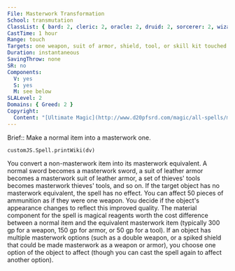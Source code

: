 ```yaml
---
File: Masterwork Transformation
School: transmutation
ClassList: { bard: 2, cleric: 2, oracle: 2, druid: 2, sorcerer: 2, wizard: 2, witch: 2, occultist: 2 }
CastTime: 1 hour
Range: touch
Targets: one weapon, suit of armor, shield, tool, or skill kit touched
Duration: instantaneous
SavingThrow: none
SR: no
Components:
  V: yes
  S: yes
  M: see below
SLALevel: 2
Domains: { Greed: 2 }
Copyright:
  Content: "[Ultimate Magic](http://www.d20pfsrd.com/magic/all-spells/m/masterwork-transformation)"
---
```

Brief:: Make a normal item into a masterwork one.

```dataviewjs
customJS.Spell.printWiki(dv)
```

You convert a non-masterwork item into its masterwork equivalent. A normal sword becomes a masterwork sword, a suit of leather armor becomes a masterwork suit of leather armor, a set of thieves' tools becomes masterwork thieves' tools, and so on. If the target object has no masterwork equivalent, the spell has no effect. You can affect 50 pieces of ammunition as if they were one weapon. You decide if the object's appearance changes to reflect this improved quality.  The material component for the spell is magical reagents worth the cost difference between a normal item and the equivalent masterwork item (typically 300 gp for a weapon, 150 gp for armor, or 50 gp for a tool). If an object has multiple masterwork options (such as a double weapon, or a spiked shield that could be made masterwork as a weapon or armor), you choose one option of the object to affect (though you can cast the spell again to affect another option).
